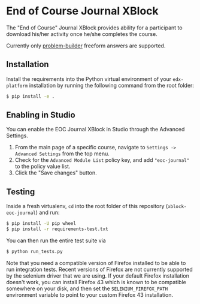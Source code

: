 End of Course Journal XBlock
============================

The "End of Course" Journal XBlock provides ability for a participant to download his/her activity once he/she completes
the course.

Currently only [problem-builder](https://github.com/open-craft/problem-builder) freeform answers are supported.

Installation
------------

Install the requirements into the Python virtual environment of your `edx-platform` installation by running the
following command from the root folder:

```bash
$ pip install -e .
```

Enabling in Studio
------------------

You can enable the EOC Journal XBlock in Studio through the Advanced Settings.

1. From the main page of a specific course, navigate to `Settings -> Advanced Settings` from the top menu.
2. Check for the `Advanced Module List` policy key, and add `"eoc-journal"` to the policy value list.
3. Click the "Save changes" button.

Testing
-------

Inside a fresh virtualenv, `cd` into the root folder of this repository (`xblock-eoc-journal`) and run:

```bash
$ pip install -U pip wheel
$ pip install -r requirements-test.txt
```

You can then run the entire test suite via

```bash
$ python run_tests.py
```

Note that you need a compatible version of Firefox installed to be able to run integration tests. Recent versions of
Firefox are not currently supported by the selenium driver that we are using. If your default Firefox installation
doesn't work, you can install Firefox 43 which is known to be compatible somewhere on your disk, and then set the
`SELENIUM_FIREFOX_PATH` environment variable to point to your custom Firefox 43 installation.
